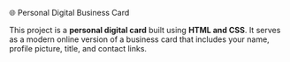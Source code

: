 🌐 Personal Digital Business Card

This project is a **personal digital card** built using **HTML and CSS**. It serves as a modern online version of a business card that includes your name, profile picture, title, and contact links.
